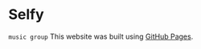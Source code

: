 # Selfy
`music group`
This website was built using [GitHub Pages](andrewkreshchenko.github.io/Selfy/).
